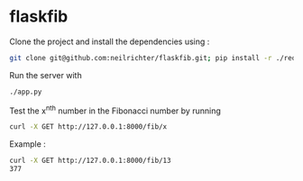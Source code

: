 # flaskfib

Clone the project and install the dependencies using :

```sh
git clone git@github.com:neilrichter/flaskfib.git; pip install -r ./requirements.txt;
```

Run the server with

```sh
./app.py
```

Test the x<sup>nth</sup> number in the Fibonacci number by running
```sh
curl -X GET http://127.0.0.1:8000/fib/x
```

Example : 
```sh
curl -X GET http://127.0.0.1:8000/fib/13
377
```